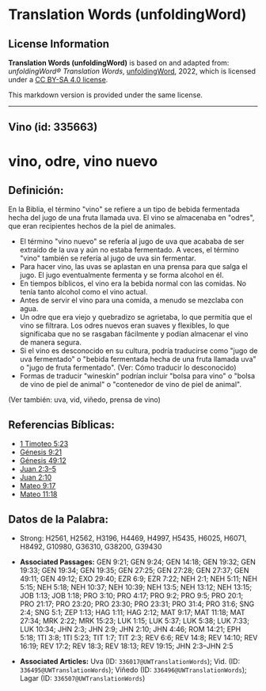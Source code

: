 # Translation Words (unfoldingWord)

## License Information

**Translation Words (unfoldingWord)** is based on and adapted from: _unfoldingWord® Translation Words_, [unfoldingWord](https://unfoldingword.org/utw), 2022, which is licensed under a [CC BY-SA 4.0 license](https://creativecommons.org/licenses/by-sa/4.0/legalcode.en).

This markdown version is provided under the same license.



--------------------------------

## Vino (id: 335663)

vino, odre, vino nuevo
======================

Definición:
-----------

En la Biblia, el término "vino" se refiere a un tipo de bebida fermentada hecha del jugo de una fruta llamada uva. El vino se almacenaba en "odres", que eran recipientes hechos de la piel de animales.

* El término "vino nuevo" se refería al jugo de uva que acababa de ser extraído de la uva y aún no estaba fermentado. A veces, el término "vino" también se refería al jugo de uva sin fermentar.
* Para hacer vino, las uvas se aplastan en una prensa para que salga el jugo. El jugo eventualmente fermenta y se forma alcohol en él.
* En tiempos bíblicos, el vino era la bebida normal con las comidas. No tenía tanto alcohol como el vino actual.
* Antes de servir el vino para una comida, a menudo se mezclaba con agua.
* Un odre que era viejo y quebradizo se agrietaba, lo que permitía que el vino se filtrara. Los odres nuevos eran suaves y flexibles, lo que significaba que no se rasgaban fácilmente y podían almacenar el vino de manera segura.
* Si el vino es desconocido en su cultura, podría traducirse como "jugo de uva fermentado" o "bebida fermentada hecha de una fruta llamada uva" o "jugo de fruta fermentado". (Ver: Cómo traducir lo desconocido)
* Formas de traducir "wineskin" podrían incluir "bolsa para vino" o "bolsa de vino de piel de animal" o "contenedor de vino de piel de animal".

(Ver también: uva, vid, viñedo, prensa de vino)

Referencias Bíblicas:
---------------------

* [1 Timoteo 5:23](https://ref.ly/1Tim5:23)
* [Génesis 9:21](https://ref.ly/Gen9:21)
* [Génesis 49:12](https://ref.ly/Gen49:12)
* [Juan 2:3–5](https://ref.ly/John2:3-John2:5)
* [Juan 2:10](https://ref.ly/John2:10)
* [Mateo 9:17](https://ref.ly/Matt9:17)
* [Mateo 11:18](https://ref.ly/Matt11:18)

Datos de la Palabra:
--------------------

* Strong: H2561, H2562, H3196, H4469, H4997, H5435, H6025, H6071, H8492, G10980, G36310, G38200, G39430

* **Associated Passages:** GEN 9:21; GEN 9:24; GEN 14:18; GEN 19:32; GEN 19:33; GEN 19:34; GEN 19:35; GEN 27:25; GEN 27:28; GEN 27:37; GEN 49:11; GEN 49:12; EXO 29:40; EZR 6:9; EZR 7:22; NEH 2:1; NEH 5:11; NEH 5:15; NEH 5:18; NEH 10:37; NEH 10:39; NEH 13:5; NEH 13:12; NEH 13:15; JOB 1:13; JOB 1:18; PRO 3:10; PRO 4:17; PRO 9:2; PRO 9:5; PRO 20:1; PRO 21:17; PRO 23:20; PRO 23:30; PRO 23:31; PRO 31:4; PRO 31:6; SNG 2:4; SNG 5:1; ZEP 1:13; HAG 1:11; HAG 2:12; MAT 9:17; MAT 11:18; MAT 27:34; MRK 2:22; MRK 15:23; LUK 1:15; LUK 5:37; LUK 5:38; LUK 7:33; LUK 10:34; JHN 2:3; JHN 2:9; JHN 2:10; JHN 4:46; ROM 14:21; EPH 5:18; 1TI 3:8; 1TI 5:23; TIT 1:7; TIT 2:3; REV 6:6; REV 14:8; REV 14:10; REV 16:19; REV 17:2; REV 18:3; REV 18:13; REV 19:15; JHN 2:3–JHN 2:5
* **Associated Articles:** Uva (ID: `336017@UWTranslationWords`); Vid. (ID: `336495@UWTranslationWords`); Viñedo (ID: `336496@UWTranslationWords`); Lagar (ID: `336507@UWTranslationWords`)

